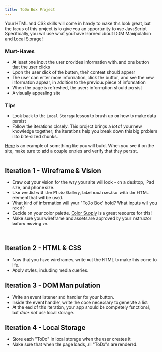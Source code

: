 ```yaml
---
title: ToDo Box Project
---
```


Your HTML and CSS skills will come in handy to make this look great, but the focus of this project is to give you an opportunity to use JavaScript. Specifically, you will use what you have learned about DOM Manipulation and Local Storage!

### Must-Haves

- At least one input the user provides information with, and one button that the user clicks
- Upon the user click of the button, their content should appear
- The user can enter more information, click the button, and see the new information appear, in addition to the previous piece of information
- When the page is refreshed, the users information should persist
- A visually appealing site

### Tips

- Look back to the `Local Storage` lesson to brush up on how to make data persist
- Follow the iterations closely. This project brings a _lot_ of your new knowledge together; the iterations help you break down this big problem into bite-sized chunks.

[Here]() is an example of something like you will build. When you see it on the site, make sure to add a couple entries and verify that they persist.

<img class="medium" src="">

## Iteration 1 - Wireframe & Vision

- Draw out your vision for the way your site will look - on a desktop, iPad size, and phone size.
- Like we did with the Photo Gallery, label each section with the HTML element that will be used.
- What kind of information will your "ToDo Box" hold? What inputs will you need?
- Decide on your color palette. [Color Supply](https://colorsupplyyy.com/app) is a great resource for this!
- Make sure your wireframe and assets are approved by your instructor before moving on.
<br>

## Iteration 2 - HTML & CSS

- Now that you have wireframes, write out the HTML to make this come to life.
- Apply styles, including media queries.

## Iteration 3 - DOM Manipulation

- Write an event listener and handler for your button.
- Inside the event handler, write the code necessary to generate a list.
- At the end of this iteration, your app should be completely functional, but _does not_ use local storage.

## Iteration 4 - Local Storage

- Store each "ToDo" in local storage when the user creates it
- Make sure that when the page loads, all "ToDo"s are rendered.
